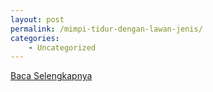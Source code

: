 ```yaml
---
layout: post
permalink: /mimpi-tidur-dengan-lawan-jenis/
categories:
    - Uncategorized
---
```


[Baca Selengkapnya](/05)